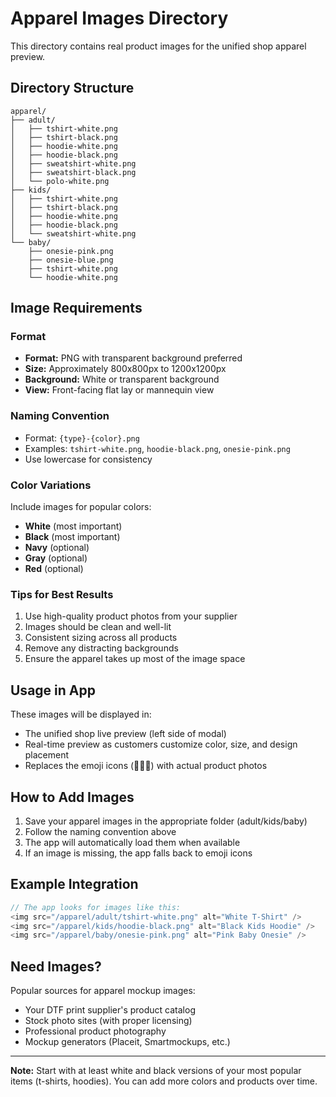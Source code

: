 # Apparel Images Directory

This directory contains real product images for the unified shop apparel preview.

## Directory Structure

```
apparel/
├── adult/
│   ├── tshirt-white.png
│   ├── tshirt-black.png
│   ├── hoodie-white.png
│   ├── hoodie-black.png
│   ├── sweatshirt-white.png
│   ├── sweatshirt-black.png
│   └── polo-white.png
├── kids/
│   ├── tshirt-white.png
│   ├── tshirt-black.png
│   ├── hoodie-white.png
│   ├── hoodie-black.png
│   └── sweatshirt-white.png
└── baby/
    ├── onesie-pink.png
    ├── onesie-blue.png
    ├── tshirt-white.png
    └── hoodie-white.png
```

## Image Requirements

### Format

- **Format:** PNG with transparent background preferred
- **Size:** Approximately 800x800px to 1200x1200px
- **Background:** White or transparent background
- **View:** Front-facing flat lay or mannequin view

### Naming Convention

- Format: `{type}-{color}.png`
- Examples: `tshirt-white.png`, `hoodie-black.png`, `onesie-pink.png`
- Use lowercase for consistency

### Color Variations

Include images for popular colors:

- **White** (most important)
- **Black** (most important)
- **Navy** (optional)
- **Gray** (optional)
- **Red** (optional)

### Tips for Best Results

1. Use high-quality product photos from your supplier
2. Images should be clean and well-lit
3. Consistent sizing across all products
4. Remove any distracting backgrounds
5. Ensure the apparel takes up most of the image space

## Usage in App

These images will be displayed in:

- The unified shop live preview (left side of modal)
- Real-time preview as customers customize color, size, and design placement
- Replaces the emoji icons (👕🧥👶) with actual product photos

## How to Add Images

1. Save your apparel images in the appropriate folder (adult/kids/baby)
2. Follow the naming convention above
3. The app will automatically load them when available
4. If an image is missing, the app falls back to emoji icons

## Example Integration

```javascript
// The app looks for images like this:
<img src="/apparel/adult/tshirt-white.png" alt="White T-Shirt" />
<img src="/apparel/kids/hoodie-black.png" alt="Black Kids Hoodie" />
<img src="/apparel/baby/onesie-pink.png" alt="Pink Baby Onesie" />
```

## Need Images?

Popular sources for apparel mockup images:

- Your DTF print supplier's product catalog
- Stock photo sites (with proper licensing)
- Professional product photography
- Mockup generators (Placeit, Smartmockups, etc.)

---

**Note:** Start with at least white and black versions of your most popular items (t-shirts, hoodies). You can add more colors and products over time.
